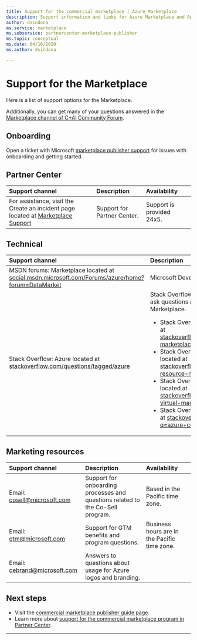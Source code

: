 ```yaml
---
title: Support for the commercial marketplace | Azure Marketplace
description: Support information and links for Azure Marketplace and AppSource
author: dsindona
ms.service: marketplace
ms.subservice: partnercenter-marketplace-publisher
ms.topic: conceptual
ms.date: 04/16/2020
ms.author: dsindona

---
```


# Support for the Marketplace

Here is a list of support options for the Marketplace.  

Additionally, you can get many of your questions answered in the [Marketplace channel of C+AI Community Forum](https://www.microsoftpartnercommunity.com/t5/Marketplace/bd-p/2222).  

## Onboarding

Open a ticket with Microsoft [marketplace publisher support](https://aka.ms/marketplacepublishersupport) for issues with onboarding and getting started.

## Partner Center   

| Support channel | Description | Availability |  
|:--- |:--- |:--- |  
| For assistance, visit the Create an incident page located at [Marketplace Support](https://aka.ms/marketplacepublishersupport)</li> </ul> | Support for Partner Center. | Support is provided 24x5. |  

## Technical  

| Support channel | Description |  
|:--- |:--- |  
| MSDN forums: Marketplace located at [social.msdn.microsoft.com/Forums/azure/home?forum=DataMarket](https://social.msdn.microsoft.com/Forums/azure/home?forum=DataMarket) | Microsoft Developer Network forum. |  
| Stack Overflow: Azure located at [stackoverflow.com/questions/tagged/azure](https://stackoverflow.com/questions/tagged/azure) | Stack Overflow environment to get solutions and ask questions about everything related to Azure Marketplace.<ul> <li>Stack Overflow: Azure Marketplace located at [stackoverflow.com/questions/tagged/azure-marketplace](https://stackoverflow.com/questions/tagged/azure-marketplace)</li> <li>Stack Overflow: Azure Resource Manager located at [stackoverflow.com/questions/tagged/azure-resource-manager](https://stackoverflow.com/questions/tagged/azure-resource-manager)</li> <li>Stack Overflow: Virtual Machines on Azure located at [stackoverflow.com/questions/tagged/azure-virtual-machine](https://stackoverflow.com/questions/tagged/azure-virtual-machine)</li> <li>Stack Overflow: Containers on Azure located at [stackoverflow.com/search?q=azure+container](https://stackoverflow.com/search?q=azure+container)</li> </ul> |

## Marketing resources  

| Support channel | Description | Availability |  
|:--- |:--- |:--- |  
| Email: [cosell@microsoft.com](mailto:cosell@microsoft.com) | Support for onboarding processes and questions related to the Co-Sell program. | Based in the Pacific time zone. |  
| Email: [gtm@microsoft.com](mailto:gtm@microsoft.com) | Support for GTM benefits and program questions. | Business hours are in the Pacific time zone. |  
| Email: [cebrand@microsoft.com](mailto:cebrand@microsoft.com) | Answers to questions about usage for Azure logos and branding. |  |  


## Next steps

* Visit the [commercial marketplace publisher guide page](https://docs.microsoft.com/azure/marketplace/).
* Learn more about [support for the commercial marketplace program in Partner Center](https://docs.microsoft.com/azure/marketplace/partner-center-portal/support).

---
